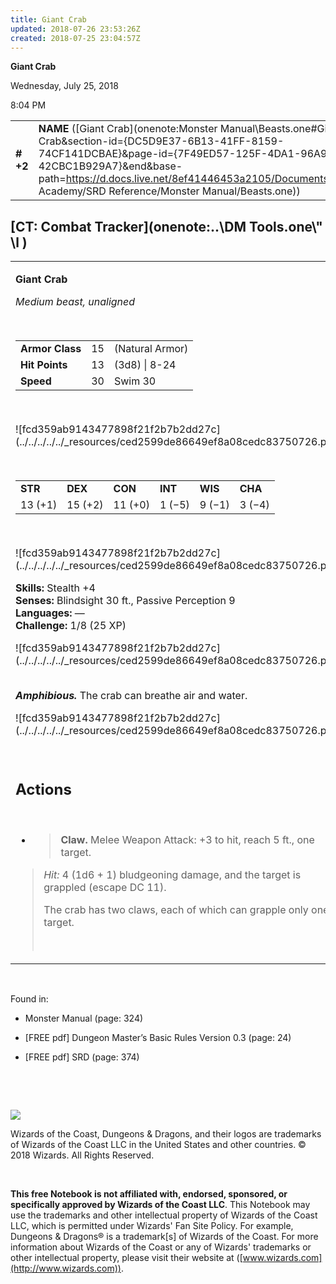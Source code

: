 ```yaml
---
title: Giant Crab
updated: 2018-07-26 23:53:26Z
created: 2018-07-25 23:04:57Z
---
```


**Giant Crab**

Wednesday, July 25, 2018

8:04 PM

|           |                                                                                                                                                                                                                                                                                                    |        |        |        |     |       |       |
|-----------|----------------------------------------------------------------------------------------------------------------------------------------------------------------------------------------------------------------------------------------------------------------------------------------------------|--------|--------|--------|-----|-------|-------|
| **\# +2** | **NAME** ([Giant Crab](onenote:Monster Manual\\Beasts.one#Giant Crab&section-id={DC5D9E37-6B13-41FF-8159-74CF141DCBAE}&page-id={7F49ED57-125F-4DA1-96A9-42CBC1B929A7}&end&base-path=https://d.docs.live.net/8ef41446453a2105/Documents/Adventure Academy/SRD Reference/Monster Manual/Beasts.one)) | **15** | **13** | **13** | \-  | Notes | 25 XP |

## [CT: Combat Tracker](onenote:..\\DM Tools.one\\" \l )

<table><tbody><tr class="odd"><td><p><strong>Giant Crab</strong></p><p><em>Medium beast, unaligned</em></p><p> </p><table><tbody><tr class="odd"><td><strong>Armor Class</strong></td><td>15</td><td>(Natural Armor)</td></tr><tr class="even"><td><strong>Hit Points</strong></td><td>13</td><td>(3d8) | 8-24</td></tr><tr class="odd"><td><strong>Speed</strong></td><td>30</td><td>Swim 30</td></tr></tbody></table><p> </p><p>![fcd359ab9143477898f21f2b7b2dd27c](../../../../../_resources/ced2599de86649ef8a08cedc83750726.png)</p><p> </p><table><tbody><tr class="odd"><td><strong>STR</strong></td><td><strong>DEX</strong></td><td><strong>CON</strong></td><td><strong>INT</strong></td><td><strong>WIS</strong></td><td><strong>CHA</strong></td></tr><tr class="even"><td>13 (+1)</td><td>15 (+2)</td><td>11 (+0)</td><td>1 (−5)</td><td>9 (−1)</td><td>3 (−4)</td></tr></tbody></table><p> </p><p>![fcd359ab9143477898f21f2b7b2dd27c](../../../../../_resources/ced2599de86649ef8a08cedc83750726.png)</p><p><strong>Skills:</strong> Stealth +4<br />
<strong>Senses:</strong> Blindsight 30 ft., Passive Perception 9<br />
<strong>Languages:</strong> —<br />
<strong>Challenge:</strong> 1/8 (25 XP)</p><p>![fcd359ab9143477898f21f2b7b2dd27c](../../../../../_resources/ced2599de86649ef8a08cedc83750726.png)</p><p><strong><br />
<em>Amphibious.</em></strong> The crab can breathe air and water.</p><p>![fcd359ab9143477898f21f2b7b2dd27c](../../../../../_resources/ced2599de86649ef8a08cedc83750726.png)</p><p> </p><h2 id="actions"><strong>Actions</strong></h2><p> </p><ul><li><blockquote><p><strong>Claw.</strong> Melee Weapon Attack: +3 to hit, reach 5 ft., one target.</p></blockquote></li></ul><blockquote><p><em>Hit:</em> 4 (1d6 + 1) bludgeoning damage, and the target is grappled (escape DC 11).</p><p>The crab has two claws, each of which can grapple only one target.</p><p> </p></blockquote></td></tr></tbody></table>

 

Found in:

-   Monster Manual (page: 324)

-   \[FREE pdf\] Dungeon Master’s Basic Rules Version 0.3 (page: 24)

-   \[FREE pdf\] SRD (page: 374)

 

 

![](tmp\media\image2.png)

Wizards of the Coast, Dungeons & Dragons, and their logos are trademarks of Wizards of the Coast LLC in the United States and other countries. © 2018 Wizards. All Rights Reserved.

 

**This free Notebook is not affiliated with, endorsed, sponsored, or specifically approved by Wizards of the Coast LLC**. This Notebook may use the trademarks and other intellectual property of Wizards of the Coast LLC, which is permitted under Wizards' Fan Site Policy. For example, Dungeons & Dragons® is a trademark\[s\] of Wizards of the Coast. For more information about Wizards of the Coast or any of Wizards' trademarks or other intellectual property, please visit their website at ([www.wizards.com](http://www.wizards.com)).
